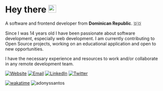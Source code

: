 # Hey there <img src="https://media.giphy.com/media/hvRJCLFzcasrR4ia7z/giphy.gif" width="25px">

A software and frontend developer from **Dominican Republic**. 🇩🇴

Since I was 14 years old I have been passionate about software development, especially web development. I am currently contributing to Open Source projects, working on an educational application and open to new opportunities.

I have the necessary experience and resources to work and/or collaborate in any remote development team.




[![Website](https://img.shields.io/badge/Website-%230077B5.svg?&style=flat-square&logo=website&logoColor=white)](https://adonys.me)
[![Email](https://img.shields.io/badge/Email-%230077B5.svg?&style=flat-square&logo=email&logoColor=white)](mailto:dev@adonys.me)
[![LinkedIn](https://img.shields.io/badge/LinkedIn-%230077B5.svg?&style=flat-square&logo=linkedin&logoColor=white)](https://www.linkedin.com/in/adonyssantos)
[![Twitter](https://img.shields.io/badge/Twitter-%230077B5.svg?&style=flat-square&logo=twitter&logoColor=white)](https://twitter.com/adonyssantos_)

[![wakatime](https://wakatime.com/badge/user/47c40b74-e67d-4823-bff4-1d1d3101eeae.svg)](https://wakatime.com/@47c40b74-e67d-4823-bff4-1d1d3101eeae)
![adonyssantos](https://komarev.com/ghpvc/?username=adonyssantos&label=Profile%20views&color=0e75b6&style=flat)